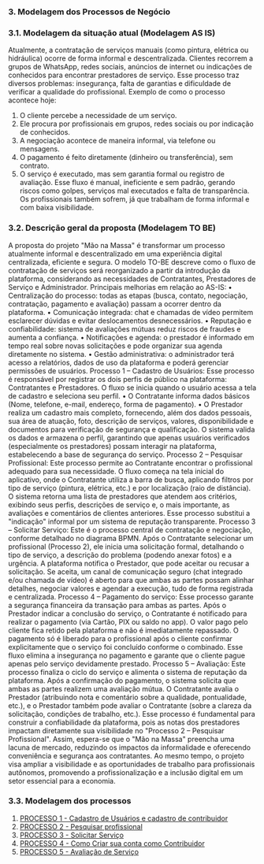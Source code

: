 ### 3. Modelagem dos Processos de Negócio

### 3.1. Modelagem da situação atual (Modelagem AS IS)
Atualmente, a contratação de serviços manuais (como pintura, elétrica ou hidráulica) ocorre de forma informal e descentralizada. Clientes recorrem a grupos de WhatsApp, redes sociais, anúncios de internet ou indicações de conhecidos para encontrar prestadores de serviço. Esse processo traz diversos problemas: insegurança, falta de garantias e dificuldade de verificar a qualidade do profissional.
Exemplo de como o processo acontece hoje:
1.	O cliente percebe a necessidade de um serviço.
2.	Ele procura por profissionais em grupos, redes sociais ou por indicação de conhecidos.
3.	A negociação acontece de maneira informal, via telefone ou mensagens.
4.	O pagamento é feito diretamente (dinheiro ou transferência), sem contrato.
5.	O serviço é executado, mas sem garantia formal ou registro de avaliação.
Esse fluxo é manual, ineficiente e sem padrão, gerando riscos como golpes, serviços mal executados e falta de transparência. Os profissionais também sofrem, já que trabalham de forma informal e com baixa visibilidade.


### 3.2. Descrição geral da proposta (Modelagem TO BE)

A proposta do projeto "Mão na Massa" é transformar um processo atualmente informal e descentralizado em uma experiência digital centralizada, eficiente e segura. O modelo TO-BE descreve como o fluxo de contratação de serviços será reorganizado a partir da introdução da plataforma, considerando as necessidades de Contratantes, Prestadores de Serviço e Administrador.
Principais melhorias em relação ao AS-IS:
•	Centralização do processo: todas as etapas (busca, contato, negociação, contratação, pagamento e avaliação) passam a ocorrer dentro da plataforma.
•	Comunicação integrada: chat e chamadas de vídeo permitem esclarecer dúvidas e evitar deslocamentos desnecessários.
•	Reputação e confiabilidade: sistema de avaliações mútuas reduz riscos de fraudes e aumenta a confiança.
•	Notificações e agenda: o prestador é informado em tempo real sobre novas solicitações e pode organizar sua agenda diretamente no sistema.
•	Gestão administrativa: o administrador terá acesso a relatórios, dados de uso da plataforma e poderá gerenciar permissões de usuários.
Processo 1 – Cadastro de Usuários: Esse processo é responsável por registrar os dois perfis de público na plataforma: Contratantes e Prestadores. O fluxo se inicia quando o usuário acessa a tela de cadastro e seleciona seu perfil.
•	O Contratante informa dados básicos (Nome, telefone, e-mail, endereço, forma de pagamento).
•	O Prestador realiza um cadastro mais completo, fornecendo, além dos dados pessoais, sua área de atuação, foto, descrição de serviços, valores, disponibilidade e documentos para verificação de segurança e qualificação. O sistema valida os dados e armazena o perfil, garantindo que apenas usuários verificados (especialmente os prestadores) possam interagir na plataforma, estabelecendo a base de segurança do serviço.
Processo 2 – Pesquisar Profissional: Este processo permite ao Contratante encontrar o profissional adequado para sua necessidade. O fluxo começa na tela inicial do aplicativo, onde o Contratante utiliza a barra de busca, aplicando filtros por tipo de serviço (pintura, elétrica, etc.) e por localização (raio de distância). O sistema retorna uma lista de prestadores que atendem aos critérios, exibindo seus perfis, descrições de serviço e, o mais importante, as avaliações e comentários de clientes anteriores. Esse processo substitui a "indicação" informal por um sistema de reputação transparente.
Processo 3 – Solicitar Serviço: Este é o processo central de contratação e negociação, conforme detalhado no diagrama BPMN. Após o Contratante selecionar um profissional (Processo 2), ele inicia uma solicitação formal, detalhando o tipo de serviço, a descrição do problema (podendo anexar fotos) e a urgência. A plataforma notifica o Prestador, que pode aceitar ou recusar a solicitação. Se aceita, um canal de comunicação seguro (chat integrado e/ou chamada de vídeo) é aberto para que ambas as partes possam alinhar detalhes, negociar valores e agendar a execução, tudo de forma registrada e centralizada.
Processo 4 – Pagamento do serviço: Esse processo garante a segurança financeira da transação para ambas as partes. Após o Prestador indicar a conclusão do serviço, o Contratante é notificado para realizar o pagamento (via Cartão, PIX ou saldo no app). O valor pago pelo cliente fica retido pela plataforma e não é imediatamente repassado. O pagamento só é liberado para o profissional após o cliente confirmar explicitamente que o serviço foi concluído conforme o combinado. Esse fluxo elimina a insegurança no pagamento e garante que o cliente pague apenas pelo serviço devidamente prestado.
Processo 5 – Avaliação: Este processo finaliza o ciclo do serviço e alimenta o sistema de reputação da plataforma. Após a confirmação do pagamento, o sistema solicita que ambas as partes realizem uma avaliação mútua. O Contratante avalia o Prestador (atribuindo nota e comentário sobre a qualidade, pontualidade, etc.), e o Prestador também pode avaliar o Contratante (sobre a clareza da solicitação, condições de trabalho, etc.). Esse processo é fundamental para construir a confiabilidade da plataforma, pois as notas dos prestadores impactam diretamente sua visibilidade no "Processo 2 – Pesquisar Profissional".
Assim, espera-se que o "Mão na Massa" preencha uma lacuna de mercado, reduzindo os impactos da informalidade e oferecendo conveniência e segurança aos contratantes. Ao mesmo tempo, o projeto visa ampliar a visibilidade e as oportunidades de trabalho para profissionais autônomos, promovendo a profissionalização e a inclusão digital em um setor essencial para a economia.

 
### 3.3. Modelagem dos processos

<ol>
<li><a href="processos/processo-1-cadastro-de-usuario.md">PROCESSO 1 - Cadastro de Usuários e cadastro de contribuidor</a></li>

<li><a href="processos/processo-2-pesquisar-profissional.md">PROCESSO 2 - Pesquisar profissional</a></li>

<li><a href="processos/processo-3-solicitar-servico.md">PROCESSO 3 - Solicitar Serviço</a></li>

<li><a href="processos/processo-4-pagamento-do-servico.md">PROCESSO 4 - Como Criar sua conta como Contribuidor</a></li>

<li><a href="processos/processo-5-avaliacao-de-servico.md">PROCESSO 5 - Avaliação de Serviço</a></li>
</ol>
